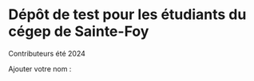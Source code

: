 # Dépôt de test pour les étudiants du cégep de Sainte-Foy
Contributeurs été 2024

Ajouter votre nom : 
